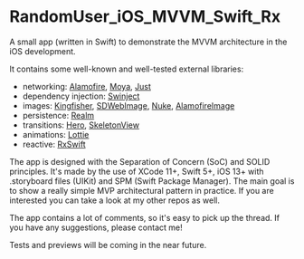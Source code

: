 # RandomUser_iOS_MVVM_Swift_Rx
A small app (written in Swift) to demonstrate the MVVM architecture in the iOS development.

It contains some well-known and well-tested external libraries:
- networking: [Alamofire](https://github.com/Alamofire/Alamofire), [Moya](https://github.com/Moya/Moya), [Just](https://github.com/dduan/Just)
- dependency injection: [Swinject](https://github.com/Swinject/Swinject)
- images: [Kingfisher](https://github.com/onevcat/Kingfisher), [SDWebImage](https://github.com/SDWebImage/SDWebImage), [Nuke](https://github.com/kean/Nuke), [AlamofireImage](https://github.com/Alamofire/AlamofireImage)
- persistence: [Realm](https://github.com/realm/realm-cocoa)
- transitions: [Hero](https://github.com/HeroTransitions/Hero), [SkeletonView](https://github.com/Juanpe/SkeletonView)
- animations: [Lottie](https://github.com/airbnb/lottie-ios)
- reactive: [RxSwift](https://github.com/ReactiveX/RxSwift)

The app is designed with the Separation of Concern (SoC) and SOLID principles. It's made by the use of XCode 11+, Swift 5+, iOS 13+ with .storyboard files (UIKit) and SPM (Swift Package Manager). The main goal is to show a really simple MVP architectural pattern in practice. If you are interested you can take a look at my other repos as well.

The app contains a lot of comments, so it's easy to pick up the thread. If you have any suggestions, please contact me!

Tests and previews will be coming in the near future.
